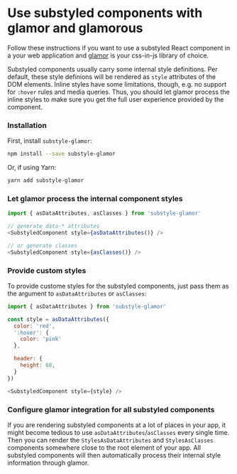 # Use substyled components with glamor and glamorous

Follow these instructions if you want to use a substyled React component in a your web application and [glamor](https://github.com/threepointone/glamor) is your css-in-js library of choice.

Substyled components usually carry some internal style definitions. Per default, these style definions will be rendered as `style` attributes of the DOM elements. Inline styles have some limitations, though, e.g. no support for `:hover` rules and media queries. Thus, you should let glamor process the inline styles to make sure you get the full user experience provided by the component.


### Installation

First, install `substyle-glamor`:

```bash
npm install --save substyle-glamor
```

Or, if using Yarn:

```bash
yarn add substyle-glamor
```


### Let glamor process the internal component styles

```javascript
import { asDataAttributes, asClasses } from 'substyle-glamor'

// generate data-* attributes
<SubstyledComponent style={asDataAttributes()} />

// or generate classes
<SubstyledComponent style={asClasses()} />
```


### Provide custom styles

To provide custome styles for the substyled components, just pass them as the argument to `asDataAttributes` or `asClasses`:

```javascript
import { asDataAttributes } from 'substyle-glamor'

const style = asDataAttributes({
  color: 'red',
  ':hover': {
    color: 'pink'
  },

  header: {
    height: 68,
  }
})

<SubstyledComponent style={style} />
```


### Configure glamor integration for all substyled components

If you are rendering substyled components at a lot of places in your app, it might become tedious to use `asDataAttributes`/`asClasses` every single time. Then you can render the `StylesAsDataAttributes` and `StylesAsClasses` components somewhere close to the root element of your app. All substyled components will then automatically process their internal style information through glamor.